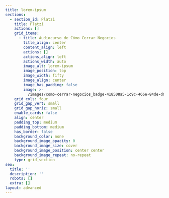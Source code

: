 ```yaml
---
title: lorem-ipsum
sections:
  - section_id: Platzi
    title: Platzi
    actions: []
    grid_items:
      - title: Audiocurso de Cómo Cerrar Negocios
        title_align: center
        content_align: left
        actions: []
        actions_align: left
        actions_width: auto
        image_alt: lorem-ipsum
        image_position: top
        image_width: fifty
        image_align: center
        image_has_padding: false
        image: >-
          /images/como-cerrar-negocios_badge-418508a5-1c9c-466e-84de-d0dae28b4891.webp
    grid_cols: four
    grid_gap_vert: small
    grid_gap_horiz: small
    enable_cards: false
    align: center
    padding_top: medium
    padding_bottom: medium
    has_border: false
    background_color: none
    background_image_opacity: 0
    background_image_size: cover
    background_image_position: center center
    background_image_repeat: no-repeat
    type: grid_section
seo:
  title: ''
  description: ''
  robots: []
  extra: []
layout: advanced
---
```

